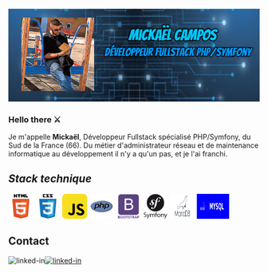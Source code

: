  ![cover](https://github.com/mickaelcampos66/mickaelcampos66/blob/main/img/cover.PNG)


 
### Hello there ⚔️ 

Je m'appelle **Mickaël**, Développeur Fullstack spécialisé PHP/Symfony, du Sud de la France (66).
Du métier d'administrateur réseau et de maintenance informatique au développement il n'y a qu'un pas, et je l'ai franchi.



## *Stack technique*


<span><img width="50" height="50" src="https://github.com/mickaelcampos66/mickaelcampos66/blob/main/img/html.svg"></span>
<span><img width="50" height="50" src="https://github.com/mickaelcampos66/mickaelcampos66/blob/main/img/css.svg"></span>
<span><img width="50" height="50" src="https://github.com/mickaelcampos66/mickaelcampos66/blob/main/img/js.svg"></span>
<span><img width="50" height="50" src="https://github.com/mickaelcampos66/mickaelcampos66/blob/main/img/php.svg"></span>
<span><img width="50" height="50" src="https://github.com/mickaelcampos66/mickaelcampos66/blob/main/img/bootstrap.svg"></span>
<span><img width="50" height="50" src="https://github.com/mickaelcampos66/mickaelcampos66/blob/main/img/symfony.svg"></span>
<span><img width="50" height="50" src="https://github.com/mickaelcampos66/mickaelcampos66/blob/main/img/mariadb.svg"></span>
<span><img width="65" height="50" src="https://github.com/mickaelcampos66/mickaelcampos66/blob/main/img/mysql.svg"></span>


## Contact

[<img align="left" alt="linked-in" src="https://img.shields.io/badge/linkedin-%230077B5.svg?&style=for-the-badge&logo=linkedin&logoColor=white" target="_blank" />](https://www.linkedin.com/in/mcampos66/)
[<img alt="linked-in" src="https://img.shields.io/badge/website-%2312100E.svg?&style=for-the-badge" target="_blank"/>](https://mickaelcampos66.github.io/mickaelcampos/)
